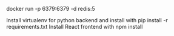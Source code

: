 docker run -p 6379:6379 -d redis:5

Install virtualenv for python backend and install with pip install -r requirements.txt
Install React frontend with npm install